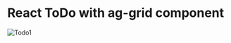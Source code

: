 # React ToDo with ag-grid component
![Todo1](https://github.com/AnssiIlari/Learning-Web-Development/assets/127083657/14bd9dc1-8c63-4457-88bf-8fcb32991b7e)
